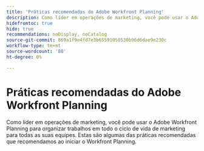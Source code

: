 ```yaml
---
title: 'Práticas recomendadas do Adobe Workfront Planning'
description: Como líder em operações de marketing, você pode usar o Adobe Workfront Planning para organizar trabalhos em todo o ciclo de vida de marketing para todas as suas equipes. Estas são algumas das práticas recomendadas que recomendamos ao iniciar o Workfront Planning.
hidefromtoc: true
hide: true
recommendations: noDisplay, noCatalog
source-git-commit: 869a1f9e4fd7e3b65591050530b96d6dae9e230c
workflow-type: tm+mt
source-wordcount: '80'
ht-degree: 0%

---
```



# Práticas recomendadas do Adobe Workfront Planning

<!-- add to TOC and mini TOC-->

Como líder em operações de marketing, você pode usar o Adobe Workfront Planning para organizar trabalhos em todo o ciclo de vida de marketing para todas as suas equipes. Estas são algumas das práticas recomendadas que recomendamos ao iniciar o Workfront Planning.